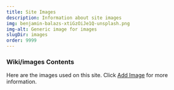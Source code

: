 ```yaml
---
title: Site Images
description: Information about site images 
img: benjamin-balazs-xtiGzOiJe1Q-unsplash.png
img-alt: Generic image for images 
slugDir: images
order: 9999
---
```


### Wiki/images Contents
Here are the images used on this site.
Click [Add Image](./author/add-image) for more information.
